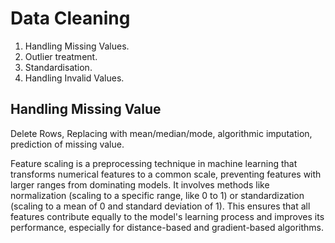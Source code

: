 # Data Cleaning 
 1. Handling Missing Values. 
 2. Outlier treatment. 
 3. Standardisation.
 4. Handling Invalid Values.

## Handling Missing Value
 Delete Rows, Replacing with mean/median/mode, algorithmic imputation, prediction of missing value.

Feature scaling is a preprocessing technique in machine learning that transforms numerical features to a common scale, preventing features with larger ranges from dominating models. It involves methods like normalization (scaling to a specific range, like 0 to 1) or standardization (scaling to a mean of 0 and standard deviation of 1). This ensures that all features contribute equally to the model's learning process and improves its performance, especially for distance-based and gradient-based algorithms. 

